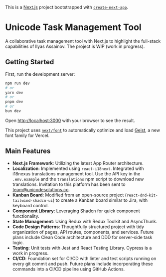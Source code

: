 This is a [Next.js](https://nextjs.org) project bootstrapped with [`create-next-app`](https://nextjs.org/docs/app/api-reference/cli/create-next-app).

# Unicode Task Management Tool

A collaborative task management tool with Next.js to highlight the full-stack capabilities of Ilyas Assainov. The project is WIP (work in progress).

## Getting Started

First, run the development server:

```bash
npm run dev
# or
yarn dev
# or
pnpm dev
# or
bun dev
```

Open [http://localhost:3000](http://localhost:3000) with your browser to see the result.

This project uses [`next/font`](https://nextjs.org/docs/app/building-your-application/optimizing/fonts) to automatically optimize and load [Geist](https://vercel.com/font), a new font family for Vercel.

## Main Features

- **Next.js Framework**: Utilizing the latest App Router architecture.
- **Localization**: Implemented using `react-i18next`. Integrated with i18nexus translations management tool. Use the API key in the `.env.example` and the `translations` npm script to download new translations. Invitation to this platform has been sent to team@unicodesolutions.co.
- **Kanban Board**: Modified from an open-source project (`react-dnd-kit-tailwind-shadcn-ui`) to create a Kanban board similar to Jira, with keyboard control.
- **Component Library**: Leveraging Shadcn for quick component functionality.
- **State Management**: Using Redux with Redux Toolkit and AsyncThunk.
- **Code Design Patterns**: Thoughtfully structured project with tidy organization of pages, API routes, components, and services. Future plans include Clean Code architecture and DDD for server-side task logic.
- **Testing**: Unit tests with Jest and React Testing Library. Cypress is a work in progress.
- **CI/CD**: Foundation set for CI/CD with linter and test scripts running on every git commit and push. Future plans include incorporating these commands into a CI/CD pipeline using GitHub Actions.
